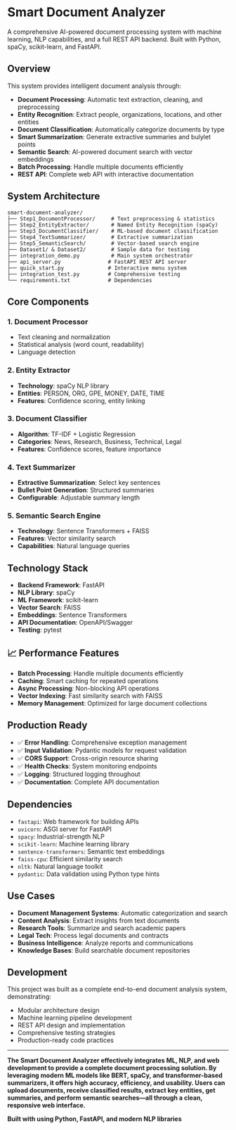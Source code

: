 # Smart Document Analyzer

A comprehensive AI-powered document processing system with machine learning, NLP capabilities, and a full REST API backend. Built with Python, spaCy, scikit-learn, and FastAPI.

## Overview

This system provides intelligent document analysis through:

- **Document Processing**: Automatic text extraction, cleaning, and preprocessing
- **Entity Recognition**: Extract people, organizations, locations, and other entities
- **Document Classification**: Automatically categorize documents by type
- **Smart Summarization**: Generate extractive summaries and bulylet points
- **Semantic Search**: AI-powered document search with vector embeddings
- **Batch Processing**: Handle multiple documents efficiently
- **REST API**: Complete web API with interactive documentation

## System Architecture

```
smart-document-analyzer/
├── Step1_DocumentProcessor/     # Text preprocessing & statistics
├── Step2_EntityExtractor/       # Named Entity Recognition (spaCy)
├── Step3_DocumentClassifier/    # ML-based document classification
├── Step4_TextSummarizer/        # Extractive summarization
├── Step5_SemanticSearch/        # Vector-based search engine
├── Dataset1/ & Dataset2/        # Sample data for testing
├── integration_demo.py          # Main system orchestrator
├── api_server.py               # FastAPI REST API server
├── quick_start.py              # Interactive menu system
├── integration_test.py         # Comprehensive testing
└── requirements.txt            # Dependencies
```

##  Core Components

### 1. Document Processor
- Text cleaning and normalization
- Statistical analysis (word count, readability)
- Language detection

### 2. Entity Extractor
- **Technology**: spaCy NLP library
- **Entities**: PERSON, ORG, GPE, MONEY, DATE, TIME
- **Features**: Confidence scoring, entity linking

### 3. Document Classifier
- **Algorithm**: TF-IDF + Logistic Regression
- **Categories**: News, Research, Business, Technical, Legal
- **Features**: Confidence scores, feature importance

### 4. Text Summarizer
- **Extractive Summarization**: Select key sentences
- **Bullet Point Generation**: Structured summaries
- **Configurable**: Adjustable summary length

### 5. Semantic Search Engine
- **Technology**: Sentence Transformers + FAISS
- **Features**: Vector similarity search
- **Capabilities**: Natural language queries

##  Technology Stack

- **Backend Framework**: FastAPI
- **NLP Library**: spaCy
- **ML Framework**: scikit-learn
- **Vector Search**: FAISS
- **Embeddings**: Sentence Transformers
- **API Documentation**: OpenAPI/Swagger
- **Testing**: pytest

## 📈 Performance Features

- **Batch Processing**: Handle multiple documents efficiently
- **Caching**: Smart caching for repeated operations
- **Async Processing**: Non-blocking API operations
- **Vector Indexing**: Fast similarity search with FAISS
- **Memory Management**: Optimized for large document collections

## Production Ready

- ✅ **Error Handling**: Comprehensive exception management
- ✅ **Input Validation**: Pydantic models for request validation
- ✅ **CORS Support**: Cross-origin resource sharing
- ✅ **Health Checks**: System monitoring endpoints
- ✅ **Logging**: Structured logging throughout
- ✅ **Documentation**: Complete API documentation

## Dependencies

- `fastapi`: Web framework for building APIs
- `uvicorn`: ASGI server for FastAPI
- `spacy`: Industrial-strength NLP
- `scikit-learn`: Machine learning library
- `sentence-transformers`: Semantic text embeddings
- `faiss-cpu`: Efficient similarity search
- `nltk`: Natural language toolkit
- `pydantic`: Data validation using Python type hints

## Use Cases

- **Document Management Systems**: Automatic categorization and search
- **Content Analysis**: Extract insights from text documents
- **Research Tools**: Summarize and search academic papers
- **Legal Tech**: Process legal documents and contracts
- **Business Intelligence**: Analyze reports and communications
- **Knowledge Bases**: Build searchable document repositories

##  Development

This project was built as a complete end-to-end document analysis system, demonstrating:
- Modular architecture design
- Machine learning pipeline development
- REST API design and implementation
- Comprehensive testing strategies
- Production-ready code practices

---

**The Smart Document Analyzer effectively integrates ML, NLP, and web development to provide a complete document processing solution. By leveraging modern ML models like BERT, spaCy, and transformer-based summarizers, it offers high accuracy, efficiency, and usability. Users can upload documents, receive classified results, extract key entities, get summaries, and perform semantic searches—all through a clean, responsive web interface.**

**Built with  using Python, FastAPI, and modern NLP libraries**
